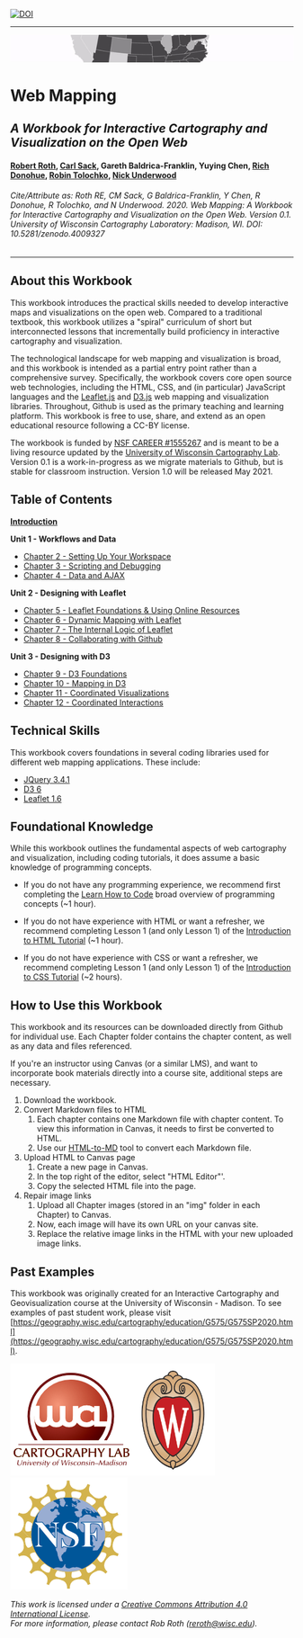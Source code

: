 [![DOI](https://zenodo.org/badge/DOI/10.5281/zenodo.4009327.svg)](https://doi.org/10.5281/zenodo.4009327)

---

![banner.gif](Introduction/img/banner.gif)

# Web Mapping

## _A Workbook for Interactive Cartography and Visualization on the Open Web_

#### [Robert Roth](https://twitter.com/RobertERoth), [Carl Sack](https://twitter.com/northlandiguana), Gareth Baldrica-Franklin, Yuying Chen, [Rich Donohue](https://twitter.com/rgdonohue), [Robin Tolochko](https://twitter.com/tolomaps), [Nick Underwood](https://twitter.com/mulletmapping)

###### Cite/Attribute as: Roth RE, CM Sack, G Baldrica-Franklin, Y Chen, R Donohue, R Tolochko, and N Underwood. 2020. _Web Mapping: A Workbook for Interactive Cartography and Visualization on the Open Web._ Version 0.1. University of Wisconsin Cartography Laboratory: Madison, WI. DOI: 10.5281/zenodo.4009327

---

## About this Workbook

This workbook introduces the practical skills needed to develop interactive maps and visualizations on the open web. Compared to a traditional textbook, this workbook utilizes a "spiral" curriculum of short but interconnected lessons that incrementally build proficiency in interactive cartography and visualization.  

The technological landscape for web mapping and visualization is broad, and this workbook is intended as a partial entry point rather than a comprehensive survey. Specifically, the workbook covers core open source web technologies, including the HTML, CSS, and (in particular) JavaScript languages and the [Leaflet.js](https://leafletjs.com/) and [D3.js](https://d3js.org/) web mapping and visualization libraries. Throughout, Github is used as the primary teaching and learning platform. This workbook is free to use, share, and extend as an open educational resource following a CC-BY license.

The workbook is funded by [NSF CAREER #1555267](https://www.nsf.gov/awardsearch/showAward?AWD_ID=1555267) and is meant to be a living resource updated by the [University of Wisconsin Cartography Lab](https://geography.wisc.edu/cartography/). Version 0.1 is a work-in-progress as we migrate materials to Github, but is stable for classroom instruction. Version 1.0 will be released May 2021.


## Table of Contents

[**Introduction**](/Introduction)

**Unit 1 - Workflows and Data**
- [Chapter 2 - Setting Up Your Workspace](/Chapter2)
- [Chapter 3 - Scripting and Debugging](/Chapter3)
- [Chapter 4 - Data and AJAX](/Chapter4)

**Unit 2 - Designing with Leaflet**
- [Chapter 5 - Leaflet Foundations & Using Online Resources](/Chapter5)
- [Chapter 6 - Dynamic Mapping with Leaflet](/Chapter6)
- [Chapter 7 - The Internal Logic of Leaflet](/Chapter7)
- [Chapter 8 - Collaborating with Github](/Chapter8)

**Unit 3 - Designing with D3**
- [Chapter 9 - D3 Foundations](/Chapter9)
- [Chapter 10 - Mapping in D3](/Chapter10)
- [Chapter 11 - Coordinated Visualizations](/Chapter11)
- [Chapter 12 - Coordinated Interactions](/Chapter12)

## Technical Skills

This workbook covers foundations in several coding libraries used for different web mapping applications. These include:

- [JQuery 3.4.1](https://jquery.com/)
- [D3 6](https://d3js.org/)
- [Leaflet 1.6](https://leafletjs.com/reference-1.6.0.html)

## Foundational Knowledge

While this workbook outlines the fundamental aspects of web cartography and visualization, including coding tutorials, it does assume a basic knowledge of programming concepts. 

- If you do not have any programming experience, we recommend first completing the [Learn How to Code](https://www.codecademy.com/learn/learn-how-to-code) broad overview of programming concepts (~1 hour). 

- If you do not have experience with HTML or want a refresher, we recommend completing Lesson 1 (and only Lesson 1) of the [Introduction to HTML Tutorial](https://www.codecademy.com/learn/learn-html) (~1 hour). 

- If you do not have experience with CSS or want a refresher, we recommend completing Lesson 1 (and only Lesson 1) of the [Introduction to CSS Tutorial](https://www.codecademy.com/learn/learn-css) (~2 hours).

## How to Use this Workbook

This workbook and its resources can be downloaded directly from Github for individual use. Each Chapter folder contains the chapter content, as well as any data and files referenced.

If you're an instructor using Canvas (or a similar LMS), and want to incorporate  book materials directly into a course site, additional steps are necessary.

1. Download the workbook.
2. Convert Markdown files to HTML
    1. Each chapter contains one Markdown file with chapter content. To view this information in Canvas, it needs to first be converted to HTML.
    2. Use our [HTML-to-MD](https://uwcartlab.github.io/html-to-md/) tool to convert each Markdown file.
3. Upload HTML to Canvas page
    1. Create a new page in Canvas.
    2. In the top right of the editor, select "HTML Editor"'.
    3. Copy the selected HTML file into the page.
4. Repair image links
    1. Upload all Chapter images (stored in an "img" folder in each Chapter) to Canvas. 
    2. Now, each image will have its own URL on your canvas site.
    3. Replace the relative image links in the HTML with your new uploaded image links. 

## Past Examples

This workbook was originally created for an Interactive Cartography and Geovisualization course at the University of Wisconsin - Madison. To see examples of past student work, please visit [https://geography.wisc.edu/cartography/education/G575/G575SP2020.html](https://geography.wisc.edu/cartography/education/G575/G575SP2020.html).

[![uwcl-logo](Introduction/img/uwcl-logo.png)](https://geography.wisc.edu/cartography/)[![uw-logo](Introduction/img/uw-logo.png)](www.wisc.edu)[![nsf-logo](Introduction/img/nsf-logo.png)](https://www.nsf.gov/)

_This work is licensed under a [Creative Commons Attribution 4.0 International License](http://creativecommons.org/licenses/by/4.0/). <br/> For more information, please contact Rob Roth \(reroth@wisc.edu\)._

